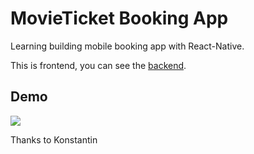 # MovieTicket Booking App

Learning building mobile booking app with React-Native.

This is frontend, you can see the [backend](https://github.com/irhamputra/MovieTickets-Backend).

## Demo

<p>
<img src="http://rationalappdev.com/wp-content/uploads/2017/01/MovieTickets.9418aa8488dc419bba83342de91bc88c.gif" />
</p>

Thanks to Konstantin